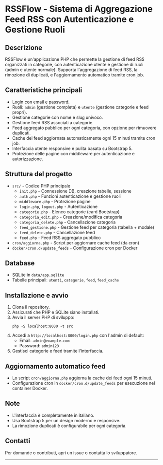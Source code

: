 # RSSFlow - Sistema di Aggregazione Feed RSS con Autenticazione e Gestione Ruoli

## Descrizione
RSSFlow è un'applicazione PHP che permette la gestione di feed RSS organizzati in categorie, con autenticazione utente e gestione di ruoli (admin e utente normale). Supporta l'aggregazione di feed RSS, la rimozione di duplicati, e l'aggiornamento automatico tramite cron job.

## Caratteristiche principali
- Login con email e password.
- Ruoli: `admin` (gestione completa) e `utente` (gestione categorie e feed propri).
- Gestione categorie con nome e slug univoco.
- Gestione feed RSS associati a categorie.
- Feed aggregato pubblico per ogni categoria, con opzione per rimuovere duplicati.
- Cache dei feed aggiornata automaticamente ogni 15 minuti tramite cron job.
- Interfaccia utente responsive e pulita basata su Bootstrap 5.
- Protezione delle pagine con middleware per autenticazione e autorizzazione.

## Struttura del progetto
- `src/` - Codice PHP principale
  - `init.php` - Connessione DB, creazione tabelle, sessione
  - `auth.php` - Funzioni autenticazione e gestione ruoli
  - `middleware.php` - Protezione pagine
  - `login.php`, `logout.php` - Autenticazione
  - `categorie.php` - Elenco categorie (card Bootstrap)
  - `categoria_edit.php` - Creazione/modifica categoria
  - `categoria_delete.php` - Cancellazione categoria
  - `feed_gestione.php` - Gestione feed per categoria (tabella + modale)
  - `feed_delete.php` - Cancellazione feed
  - `feed.php` - Feed RSS aggregato pubblico
- `cron/aggiorna.php` - Script per aggiornare cache feed (da cron)
- `docker/cron.d/update_feeds` - Configurazione cron per Docker

## Database
- SQLite in `data/app.sqlite`
- Tabelle principali: `utenti`, `categorie`, `feed`, `feed_cache`

## Installazione e avvio
1. Clona il repository.
2. Assicurati che PHP e SQLite siano installati.
3. Avvia il server PHP di sviluppo:
   ```
   php -S localhost:8000 -t src
   ```
4. Accedi a `http://localhost:8000/login.php` con l'admin di default:
   - Email: `admin@example.com`
   - Password: `admin123`
5. Gestisci categorie e feed tramite l'interfaccia.

## Aggiornamento automatico feed
- Lo script `cron/aggiorna.php` aggiorna la cache dei feed ogni 15 minuti.
- Configurazione cron in `docker/cron.d/update_feeds` per esecuzione nel container Docker.

## Note
- L'interfaccia è completamente in italiano.
- Usa Bootstrap 5 per un design moderno e responsive.
- La rimozione duplicati è configurabile per ogni categoria.

## Contatti
Per domande o contributi, apri un issue o contatta lo sviluppatore.

---
